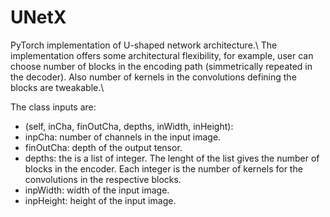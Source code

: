 # UNetX

PyTorch implementation of U-shaped network architecture.\\
The implementation offers some architectural flexibility, for example, user can choose number of blocks in the encoding path (simmetrically repeated in the decoder). Also number of kernels in the convolutions defining the blocks are tweakable.\\

The class inputs are:
+ (self, inCha, finOutCha, depths, inWidth, inHeight):
+ inpCha: number of channels in the input image.
+ finOutCha: depth of the output tensor.
+ depths: the is a list of integer. The lenght of the list gives the number of blocks in the encoder. Each integer is the number of kernels for the convolutions in the respective blocks.
+ inpWidth: width of the input image.
+ inpHeight: height of the input image.
